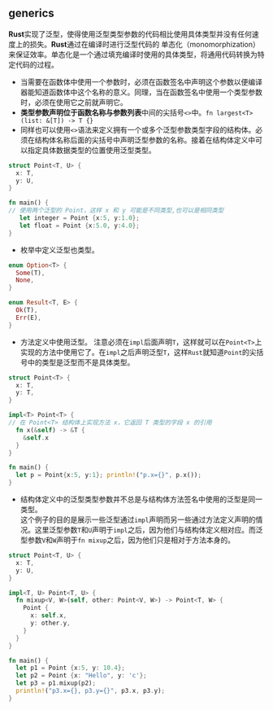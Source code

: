 ## generics
**Rust**实现了泛型，使得使用泛型类型参数的代码相比使用具体类型并没有任何速度上的损失。**Rust**通过在编译时进行泛型代码的 单态化（monomorphization）来保证效率。单态化是一个通过填充编译时使用的具体类型，将通用代码转换为特定代码的过程。

- 当需要在函数体中使用一个参数时，必须在函数签名中声明这个参数以便编译器能知道函数体中这个名称的意义。同理，当在函数签名中使用一个类型参数时，必须在使用它之前就声明它。
- **类型参数声明位于函数名称与参数列表**中间的尖括号`<>`中。`fn largest<T>(list: &[T]) -> T {}`
- 同样也可以使用`<>`语法来定义拥有一个或多个泛型参数类型字段的结构体。必须在结构体名称后面的尖括号中声明泛型参数的名称。接着在结构体定义中可以指定具体数据类型的位置使用泛型类型。
```rust
struct Point<T, U> {
  x: T,
  y: U,
}

fn main() {
// 使用两个泛型的 Point，这样 x 和 y 可能是不同类型,也可以是相同类型
   let integer = Point {x:5, y:1.0};
   let float = Point {x:5.0, y:4.0};
}
```
- 枚举中定义泛型也类型。
```rust
enum Option<T> {
  Some(T),
  None,
}

enum Result<T, E> {
  Ok(T),
  Err(E),
}
```
- 方法定义中使用泛型。 注意必须在`impl`后面声明`T`，这样就可以在`Point<T>`上实现的方法中使用它了。在`impl`之后声明泛型`T`，这样`Rust`就知道`Point`的尖括号中的类型是泛型而不是具体类型。
```rust
struct Point<T> {
  x: T,
  y: T,
}

impl<T> Point<T> {
// 在 Point<T> 结构体上实现方法 x，它返回 T 类型的字段 x 的引用
  fn x(&self) -> &T {
    &self.x
  }
}

fn main() {
  let p = Point{x:5, y:1}; println!("p.x={}", p.x());
}
```

- 结构体定义中的泛型类型参数并不总是与结构体方法签名中使用的泛型是同一类型。<br>
这个例子的目的是展示一些泛型通过`impl`声明而另一些通过方法定义声明的情况。这里泛型参数`T`和`U`声明于`impl`之后，因为他们与结构体定义相对应。而泛型参数`V`和`W`声明于`fn mixup`之后，因为他们只是相对于方法本身的。
```rust
struct Point<T, U> {
  x: T,
  y: U,
}

impl<T, U> Point<T, U> {
  fn mixup<V, W>(self, other: Point<V, W>) -> Point<T, W> {
    Point {
      x: self.x,
      y: other.y,
    }
  }
}

fn main() {
  let p1 = Point {x:5, y: 10.4};
  let p2 = Point {x: "Hello", y: 'c'};
  let p3 = p1.mixup(p2);
  println!("p3.x={}, p3.y={}", p3.x, p3.y);
}
```
